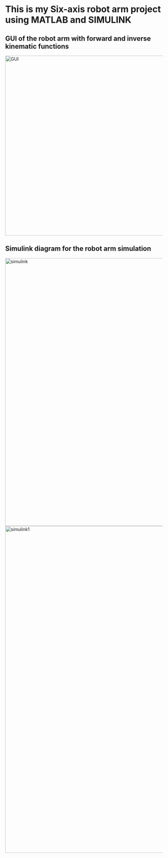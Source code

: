 # This is my Six-axis robot arm project using MATLAB and SIMULINK
## GUI of the robot arm with forward and inverse kinematic functions
<img width="573" alt="GUI" src="https://user-images.githubusercontent.com/52157447/179899709-aa89f64c-c5e7-4d32-b6f5-cc64c83b7bb1.PNG">

## Simulink diagram for the robot arm simulation
<img width="853" alt="simulink" src="https://user-images.githubusercontent.com/52157447/179899719-7ffecd69-d18d-45f1-8ddd-183fe2adeea9.PNG">
<img width="1041" alt="simulink1" src="https://user-images.githubusercontent.com/52157447/179899725-db633f56-f661-4912-acf4-313a3215a5b9.PNG">
